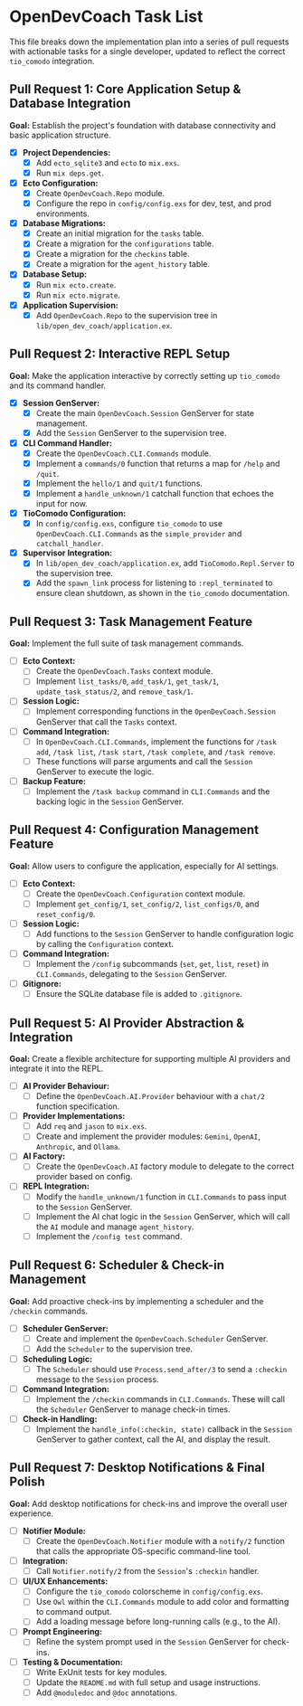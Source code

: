 # OpenDevCoach Task List

This file breaks down the implementation plan into a series of pull requests with actionable tasks for a single developer, updated to reflect the correct `tio_comodo` integration.

## Pull Request 1: Core Application Setup & Database Integration

**Goal:** Establish the project's foundation with database connectivity and basic application structure.

- [x] **Project Dependencies:**
    - [x] Add `ecto_sqlite3` and `ecto` to `mix.exs`.
    - [x] Run `mix deps.get`.
- [x] **Ecto Configuration:**
    - [x] Create `OpenDevCoach.Repo` module.
    - [x] Configure the repo in `config/config.exs` for dev, test, and prod environments.
- [x] **Database Migrations:**
    - [x] Create an initial migration for the `tasks` table.
    - [x] Create a migration for the `configurations` table.
    - [x] Create a migration for the `checkins` table.
    - [x] Create a migration for the `agent_history` table.
- [x] **Database Setup:**
    - [x] Run `mix ecto.create`.
    - [x] Run `mix ecto.migrate`.
- [x] **Application Supervision:**
    - [x] Add `OpenDevCoach.Repo` to the supervision tree in `lib/open_dev_coach/application.ex`.

## Pull Request 2: Interactive REPL Setup

**Goal:** Make the application interactive by correctly setting up `tio_comodo` and its command handler.

- [x] **Session GenServer:**
    - [x] Create the main `OpenDevCoach.Session` GenServer for state management.
    - [x] Add the `Session` GenServer to the supervision tree.
- [x] **CLI Command Handler:**
    - [x] Create the `OpenDevCoach.CLI.Commands` module.
    - [x] Implement a `commands/0` function that returns a map for `/help` and `/quit`.
    - [x] Implement the `hello/1` and `quit/1` functions.
    - [x] Implement a `handle_unknown/1` catchall function that echoes the input for now.
- [x] **TioComodo Configuration:**
    - [x] In `config/config.exs`, configure `tio_comodo` to use `OpenDevCoach.CLI.Commands` as the `simple_provider` and `catchall_handler`.
- [x] **Supervisor Integration:**
    - [x] In `lib/open_dev_coach/application.ex`, add `TioComodo.Repl.Server` to the supervision tree.
    - [x] Add the `spawn_link` process for listening to `:repl_terminated` to ensure clean shutdown, as shown in the `tio_comodo` documentation.

## Pull Request 3: Task Management Feature

**Goal:** Implement the full suite of task management commands.

- [ ] **Ecto Context:**
    - [ ] Create the `OpenDevCoach.Tasks` context module.
    - [ ] Implement `list_tasks/0`, `add_task/1`, `get_task/1`, `update_task_status/2`, and `remove_task/1`.
- [ ] **Session Logic:**
    - [ ] Implement corresponding functions in the `OpenDevCoach.Session` GenServer that call the `Tasks` context.
- [ ] **Command Integration:**
    - [ ] In `OpenDevCoach.CLI.Commands`, implement the functions for `/task add`, `/task list`, `/task start`, `/task complete`, and `/task remove`.
    - [ ] These functions will parse arguments and call the `Session` GenServer to execute the logic.
- [ ] **Backup Feature:**
    - [ ] Implement the `/task backup` command in `CLI.Commands` and the backing logic in the `Session` GenServer.

## Pull Request 4: Configuration Management Feature

**Goal:** Allow users to configure the application, especially for AI settings.

- [ ] **Ecto Context:**
    - [ ] Create the `OpenDevCoach.Configuration` context module.
    - [ ] Implement `get_config/1`, `set_config/2`, `list_configs/0`, and `reset_config/0`.
- [ ] **Session Logic:**
    - [ ] Add functions to the `Session` GenServer to handle configuration logic by calling the `Configuration` context.
- [ ] **Command Integration:**
    - [ ] Implement the `/config` subcommands (`set`, `get`, `list`, `reset`) in `CLI.Commands`, delegating to the `Session` GenServer.
- [ ] **Gitignore:**
    - [ ] Ensure the SQLite database file is added to `.gitignore`.

## Pull Request 5: AI Provider Abstraction & Integration

**Goal:** Create a flexible architecture for supporting multiple AI providers and integrate it into the REPL.

- [ ] **AI Provider Behaviour:**
    - [ ] Define the `OpenDevCoach.AI.Provider` behaviour with a `chat/2` function specification.
- [ ] **Provider Implementations:**
    - [ ] Add `req` and `jason` to `mix.exs`.
    - [ ] Create and implement the provider modules: `Gemini`, `OpenAI`, `Anthropic`, and `Ollama`.
- [ ] **AI Factory:**
    - [ ] Create the `OpenDevCoach.AI` factory module to delegate to the correct provider based on config.
- [ ] **REPL Integration:**
    - [ ] Modify the `handle_unknown/1` function in `CLI.Commands` to pass input to the `Session` GenServer.
    - [ ] Implement the AI chat logic in the `Session` GenServer, which will call the `AI` module and manage `agent_history`.
    - [ ] Implement the `/config test` command.

## Pull Request 6: Scheduler & Check-in Management

**Goal:** Add proactive check-ins by implementing a scheduler and the `/checkin` commands.

- [ ] **Scheduler GenServer:**
    - [ ] Create and implement the `OpenDevCoach.Scheduler` GenServer.
    - [ ] Add the `Scheduler` to the supervision tree.
- [ ] **Scheduling Logic:**
    - [ ] The `Scheduler` should use `Process.send_after/3` to send a `:checkin` message to the `Session` process.
- [ ] **Command Integration:**
    - [ ] Implement the `/checkin` commands in `CLI.Commands`. These will call the `Scheduler` GenServer to manage check-in times.
- [ ] **Check-in Handling:**
    - [ ] Implement the `handle_info(:checkin, state)` callback in the `Session` GenServer to gather context, call the AI, and display the result.

## Pull Request 7: Desktop Notifications & Final Polish

**Goal:** Add desktop notifications for check-ins and improve the overall user experience.

- [ ] **Notifier Module:**
    - [ ] Create the `OpenDevCoach.Notifier` module with a `notify/2` function that calls the appropriate OS-specific command-line tool.
- [ ] **Integration:**
    - [ ] Call `Notifier.notify/2` from the `Session`'s `:checkin` handler.
- [ ] **UI/UX Enhancements:**
    - [ ] Configure the `tio_comodo` colorscheme in `config/config.exs`.
    - [ ] Use `Owl` within the `CLI.Commands` module to add color and formatting to command output.
    - [ ] Add a loading message before long-running calls (e.g., to the AI).
- [ ] **Prompt Engineering:**
    - [ ] Refine the system prompt used in the `Session` GenServer for check-ins.
- [ ] **Testing & Documentation:**
    - [ ] Write ExUnit tests for key modules.
    - [ ] Update the `README.md` with full setup and usage instructions.
    - [ ] Add `@moduledoc` and `@doc` annotations.